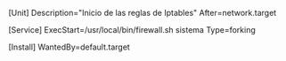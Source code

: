 [Unit]
Description="Inicio de las reglas de Iptables"
After=network.target

[Service]
ExecStart=/usr/local/bin/firewall.sh sistema
Type=forking

[Install]
WantedBy=default.target
